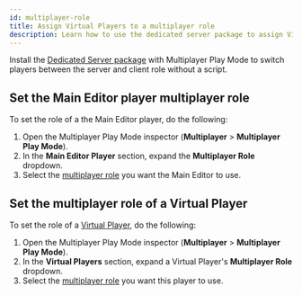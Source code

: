 ```yaml
---
id: multiplayer-role
title: Assign Virtual Players to a multiplayer role
description: Learn how to use the dedicated server package to assign Virtual Players to a multiplayer role.
---
```


Install the [Dedicated Server package](https://docs.unity3d.com/Packages/com.unity.dedicated-server@1.0/manual/index.html) with Multiplayer Play Mode to switch players between the server and client role without a script.

## Set the Main Editor player multiplayer role

To set the role of a the Main Editor player, do the following:

1. Open the Multiplayer Play Mode inspector (**Multiplayer** > **Multiplayer Play Mode**).
2. In the **Main Editor Player** section, expand the **Multiplayer Role** dropdown.
3. Select the [multiplayer role](https://docs.unity3d.com/Packages/com.unity.dedicated-server@1.0/manual/multiplayer-roles.html) you want the Main Editor to use.

## Set the multiplayer role of a Virtual Player

To set the role of a [Virtual Player](../../virtual-players), do the following:

 1. Open the Multiplayer Play Mode inspector (**Multiplayer** > **Multiplayer Play Mode**).
 2. In the **Virtual Players** section, expand a Virtual Player's **Multiplayer Role** dropdown.
 3. Select the [multiplayer role](https://docs.unity3d.com/Packages/com.unity.dedicated-server@1.0/manual/multiplayer-roles.html) you want this player to use.
